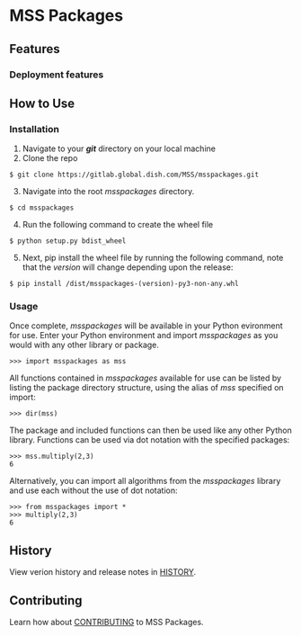 # MSS Packages

## __Features__


### __Deployment features__




## __How to Use__

### __Installation__
1. Navigate to your ***git*** directory on your local machine
2. Clone the repo
```console
$ git clone https://gitlab.global.dish.com/MSS/msspackages.git
```
3. Navigate into the root _msspackages_ directory.
```console
$ cd msspackages
```
4. Run the following command to create the wheel file
 
```console
$ python setup.py bdist_wheel
```
5. Next, pip install the wheel file by running the following command, note that the _version_ will change depending upon the release:
```console
$ pip install /dist/msspackages-(version)-py3-non-any.whl
```
### __Usage__

Once complete, _msspackages_ will be available in your Python evironment for use.  Enter your Python environment and import _msspackages_ as you would with any other library or package.
```console
>>> import msspackages as mss
```
All functions contained in _msspackages_ available for use can be listed by listing the package directory structure, using the alias of _mss_ specified on import:
```console
>>> dir(mss)
```
The package and included functions can then be used like any other Python library.  Functions can be used via dot notation with the specified packages:
```conscole
>>> mss.multiply(2,3)
6
```
Alternatively, you can import all algorithms from the _msspackages_ library and use each without the use of dot notation:
```console
>>> from msspackages import *
>>> multiply(2,3)
6
```

## __History__
View verion history and release notes in [HISTORY](HISTORY.md). 

## __Contributing__
Learn how about [CONTRIBUTING](CONTRIBUTING.md) to MSS Packages.




